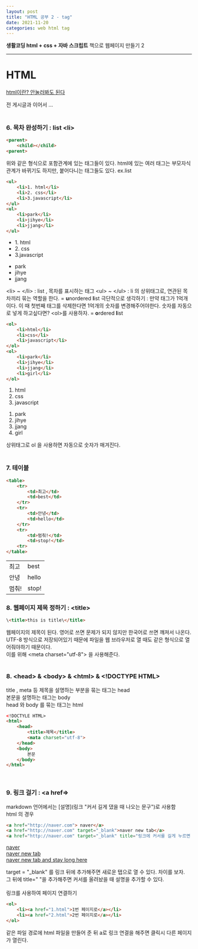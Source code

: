 ```yaml
---
layout: post
title: "HTML 공부 2 - tag"
date: 2021-11-20
categories: web html tag
---
```


**생활코딩 html + css + 자바 스크립트** 책으로 웹페이지 만들기 2

---

# HTML
[html이란? 안눌러봐도 된다](https://developer.mozilla.org/ko/docs/Web/HTML "별 의미는 없다 링크 넣기 연습하려고 넣어봄")

전 게시글과 이어서 ...
<br><br>

### 6. 목차 완성하기 : list \<li>
```html
<parent>
    <child></child>
<parent>
```
위와 같은 형식으로 포함관계에 있는 태그들이 있다. html에 있는 여러 태그는 부모자식관계가 바뀌기도 하지만, 붙어다니는 태그들도 있다.  ex.list
<br>
```html
<ul>
    <li>1. html</li>
    <li>2. css</li>
    <li>3.javascript</li>
</ul>
<ul>
    <li>park</li>
    <li>jihye</li>
    <li>jjang</li>
</ul>
```
<ul>
    <li>1. html</li>
    <li>2. css</li>
    <li>3.javascript</li>
</ul>
<ul>
    <li>park</li>
    <li>jihye</li>
    <li>jjang</li>
</ul>

\<li> ~ \</li> : list , 목차를 표시하는 태그
\<ul> ~ \</ul> : li 의 상위태그로, 연관된 목차끼리 묶는 역할을 한다. = **u**nordered **l**ist
극단적으로 생각하기 : 만약 태그가 1억개이다. 이 때 첫번째 태그를 삭제한다면 1억개의 숫자를 변경해주어야한다. 숫자를 자동으로 넣게 하고싶다면? \<ol>를 사용하자. = **o**rdered **l**ist

```html
<ol>
    <li>html</li>
    <li>css</li>
    <li>javascript</li>
</ol>
<ol>
    <li>park</li>
    <li>jihye</li>
    <li>jjang</li>
    <li>girl</li>
</ol>
```
<ol>
    <li>html</li>
    <li>css</li>
    <li>javascript</li>
</ol>
<ol>
    <li>park</li>
    <li>jihye</li>
    <li>jjang</li>
    <li>girl</li>
</ol>  
상위태그로 ol 을 사용하면 자동으로 숫자가 매겨진다.  <br>
<br>

### 7. 테이블
```html
<table>
    <tr>
        <td>최고</td>
        <td>best</td>
    </tr>
    <tr>
        <td>안녕</td>
        <td>hello</td>
    </tr>
    <tr>
        <td>멈춰!</td>
        <td>stop!</td>
    <tr>
</table>
```   

<table>
    <tr>
        <td>최고</td>
        <td>best</td>
    </tr>
    <tr>
        <td>안녕</td>
        <td>hello</td>
    </tr>
    <tr>
        <td>멈춰!</td>
        <td>stop!</td>
    </tr>
</table>

### 8. 웹페이지 제목 정하기 : \<title>  

```html
\<title>this is title\</title>
```
웹페이지의 제목이 된다. 영어로 쓰면 문제가 되지 않지만 한국어로 쓰면 꺠져서 나온다. UTF-8 방식으로 저장되어있기 때문에 파일을 웹 브라우저로 열 때도 같은 형식으로 열어줘야하기 때문이다.  
이를 위해 \<meta charset="utf-8"> 을 사용해준다.  
<br>
### 8. \<head> & \<body> & \<html> & \<!DOCTYPE HTML>
title , meta 등 제목을 설명하는 부분을 묶는 태그는 head  
본문을 설명하는 태그는 body  
head 와 body 를 묶는 태그는 html

```html
<!DOCTYLE HTML>
<html>
    <head>
        <title>제목</title>
        <mata charset="utf-8">
    </head>
    <body>
        본문
    </body>
</html>
```
<br>

### 9. 링크 걸기 : <a href=>
markdown 언어에서는 \[설명]\(링크 "커서 길게 댔을 때 나오는 문구")로 사용함  
html 의 경우 
```html
<a href="http://naver.com"> naver</a>
<a href="http://naver.com" target="_blank">naver new tab</a>
<a href="http://naver.com" target="_blank" title="링크에 커서를 길게 누르면 네이버라는 걸 알 수 있죠">
```
<a href="http://naver.com"> naver</a>    
<a href="http://naver.com" target="_blank">naver new tab</a>    
<a href="http://naver.com" target="_blank" title="링크에 커서를 대고 있으면 네이버라는 걸 알 수 있죠">naver new tab and stay long here</a>   

target = "_blank" 를 링크 뒤에 추가해주면 새로운 탭으로 열 수 있다. 차이를 보자.  
그 뒤에 title=" "을 추가해주면 커서를 올려놨을 때 설명을 추가할 수 있다.  
<br>
링크를 사용하여 페이지 연결하기

```html 
<ol>
    <li><a href="1.html">1번 페이지로</a></li>
    <li><a href="2.html">2번 페이지로</a></li>
</ol>
```
같은 파일 경로에 html 파일을 만들어 준 뒤 a로 링크 연결을 해주면 클릭시 다른 페이지가 열린다.